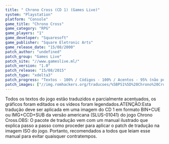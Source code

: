 ```yaml
---
title: " Chrono Cross (CD 1) (Games Live)"
system: "Playstation"
platform: "Console"
game_title: "Chrono Cross"
game_category: "RPG"
game_players: "1"
game_developer: "Squaresoft"
game_publisher: "Square Eletronic Arts"
game_release_date: "15/08/2000"
patch_author: "undefined"
patch_group: "Games Live"
patch_site: "//www.gameslive.ml/"
patch_version: "1.0"
patch_release: "15/08/2015"
patch_type: "xdelta3"
patch_progress: "Textos - 100% / Códigos - 100% / Acentos - 95% (não possui os acentos Ã e Õ) / Gráficos - 100% / Vídeos - 100%"
patch_images: ["//img.romhackers.org/traducoes/%5BPS1%5D%20Chrono%20Cross%20-%20Games%20Live%20-%201.jpg","//img.romhackers.org/traducoes/%5BPS1%5D%20Chrono%20Cross%20-%20Games%20Live%20-%202.jpg","//img.romhackers.org/traducoes/%5BPS1%5D%20Chrono%20Cross%20-%20Games%20Live%20-%203.jpg"]
---
```

Todos os textos do jogo estão traduzidos e parcialmente acentuados, os gráficos foram editados e os vídeos foram legendados.ATENÇÃO:Esta tradução deve ser aplicada em uma imagem do CD 1 em formato BIN+CUE ou IMG+CCD+SUB da versão americana (SLUS-01041) do jogo Chrono Cross.OBS: O pacote de tradução vem com um manual ilustrado que explica passo a passo como proceder para aplicar o patch de tradução na imagem ISO do jogo. Portanto, recomendados a todos que leiam esse manual para evitar quaisquer contratempos.